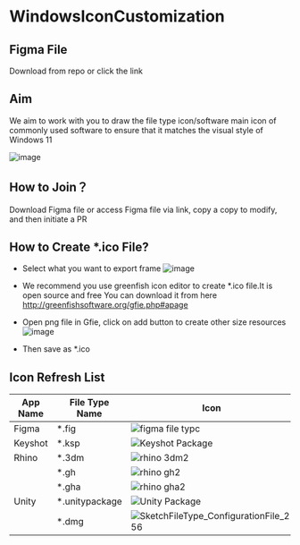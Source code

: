 # WindowsIconCustomization

## Figma File

Download from repo or click the link



## Aim

We aim to work with you to draw the file type icon/software main icon of commonly used software to ensure that it matches the visual style of Windows 11

![image](https://github.com/MicaUI/WindowsIconCustomization/assets/6630660/043385eb-a228-48b5-859c-0ce79d42a7d1)


## How to Join？

Download Figma file or access Figma file via link, copy a copy to modify, and then initiate a PR

## How to Create *.ico File?

- Select what you want to export frame
![image](https://github.com/MicaUI/WindowsIconCustomization/assets/6630660/0637fb1a-e674-44b3-acc6-31a7a281343d)

- We recommend you use greenfish icon editor to create *.ico file.It is open source and free
You can download it from here
http://greenfishsoftware.org/gfie.php#apage

- Open png file in Gfie, click on add button to create other size resources
![image](https://github.com/MicaUI/WindowsIconCustomization/assets/6630660/337f1902-d92d-43ab-87de-9d60555ad818)

- Then save as *.ico

## Icon Refresh List

| App Name  | File Type Name  | Icon |
| ------------- | ------------- | ------------- |
| Figma | *.fig  | ![figma file typc](https://github.com/MicaUI/WindowsIconCustomization/assets/6630660/5bd0ad70-5f7f-427c-89a6-7c986ced0a39)  |
| Keyshot | *.ksp  | ![Keyshot Package](https://github.com/MicaUI/WindowsIconCustomization/assets/6630660/ceb26172-11ef-4063-a8b1-bcf8d5db8549)  |
| Rhino | *.3dm  | ![rhino 3dm2](https://github.com/MicaUI/WindowsIconCustomization/assets/6630660/0304a1e3-d480-49cf-9a4a-cf88f132c45b) |
| | *.gh | ![rhino gh2](https://github.com/MicaUI/WindowsIconCustomization/assets/6630660/7d181b0e-a1fe-4b14-9bf7-fbba862fe00c) |
| | *.gha | ![rhino gha2](https://github.com/MicaUI/WindowsIconCustomization/assets/6630660/a06945c4-950c-4035-a001-55c4ad2233ee)
| Unity | *.unitypackage |![Unity Package](https://github.com/MicaUI/WindowsIconCustomization/assets/6630660/b16c96ec-311b-40d2-b7db-608026e19436)
| |*.dmg | ![SketchFileType_ConfigurationFile_256](https://github.com/MicaUI/WindowsIconCustomization/assets/6630660/f3df5055-f72c-4acc-b6ee-891d76814e79)



